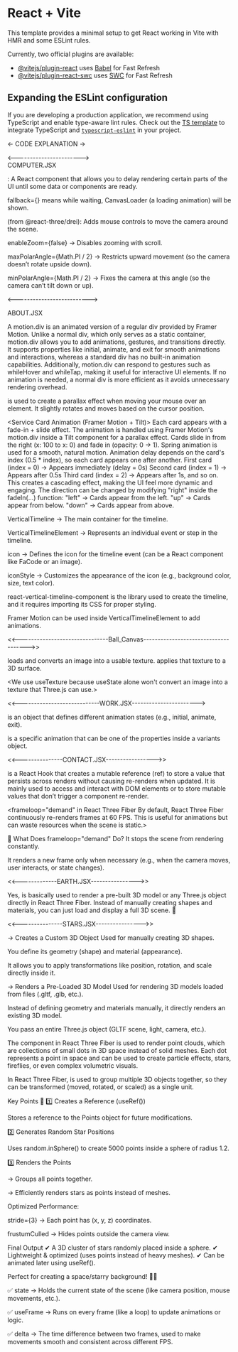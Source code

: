 # React + Vite

This template provides a minimal setup to get React working in Vite with HMR and some ESLint rules.

Currently, two official plugins are available:

- [@vitejs/plugin-react](https://github.com/vitejs/vite-plugin-react/blob/main/packages/plugin-react/README.md) uses [Babel](https://babeljs.io/) for Fast Refresh
- [@vitejs/plugin-react-swc](https://github.com/vitejs/vite-plugin-react-swc) uses [SWC](https://swc.rs/) for Fast Refresh

## Expanding the ESLint configuration

If you are developing a production application, we recommend using TypeScript and enable type-aware lint rules. Check out the [TS template](https://github.com/vitejs/vite/tree/main/packages/create-vite/template-react-ts) to integrate TypeScript and [`typescript-eslint`](https://typescript-eslint.io) in your project.



<- CODE EXPLANATION ->

<----------------------->   
COMPUTER.JSX

<Suspense>: A React component that allows you to delay rendering certain parts of the UI until some data or components are ready. 

<everything related to three js appears on canvas hence we need to import canvas>

fallback={<CanvasLoader />} means while waiting, CanvasLoader (a loading animation) will be shown.

<OrbitControls> (from @react-three/drei): Adds mouse controls to move the camera around the scene.

enableZoom={false} → Disables zooming with scroll.

maxPolarAngle={Math.PI / 2} → Restricts upward movement (so the camera doesn’t rotate upside down).

minPolarAngle={Math.PI / 2} → Fixes the camera at this angle (so the camera can’t tilt down or up).

<-------------------------->

ABOUT.JSX

A motion.div is an animated version of a regular div provided by Framer Motion. Unlike a normal div, which only serves as a static container, motion.div allows you to add animations, gestures, and transitions directly. It supports properties like initial, animate, and exit for smooth animations and interactions, whereas a standard div has no built-in animation capabilities. Additionally, motion.div can respond to gestures such as whileHover and whileTap, making it useful for interactive UI elements. If no animation is needed, a normal div is more efficient as it avoids unnecessary rendering overhead.

<Tilt> is used to create a parallax effect when moving your mouse over an element. It slightly rotates and moves based on the cursor position.

<Service Card Animation (Framer Motion + Tilt)>
Each card appears with a fade-in + slide effect.
The animation is handled using Framer Motion's motion.div inside a Tilt component for a parallax effect.
Cards slide in from the right (x: 100 to x: 0) and fade in (opacity: 0 → 1).
Spring animation is used for a smooth, natural motion.
Animation delay depends on the card's index (0.5 * index), so each card appears one after another.
First card (index = 0) → Appears immediately (delay = 0s)
Second card (index = 1) → Appears after 0.5s
Third card (index = 2) → Appears after 1s, and so on.
This creates a cascading effect, making the UI feel more dynamic and engaging.
The direction can be changed by modifying "right" inside the fadeIn(...) function:
"left" → Cards appear from the left.
"up" → Cards appear from below.
"down" → Cards appear from above.

<Vertical Timeline Summary>

VerticalTimeline → The main container for the timeline.

VerticalTimelineElement → Represents an individual event or step in the timeline.

icon → Defines the icon for the timeline event (can be a React component like FaCode or an image).

iconStyle → Customizes the appearance of the icon (e.g., background color, size, text color).

react-vertical-timeline-component is the library used to create the timeline, and it requires importing its CSS for proper styling.

Framer Motion can be used inside VerticalTimelineElement to add animations.

<<-------------------------------Ball_Canvas------------------------------------->>

<useTexture> loads and converts an image into a usable texture.
<Decal> applies that texture to a 3D surface.

<We use useTexture because useState alone won't convert an image into a texture that Three.js can use.>

<<----------------------------WORK.JSX----------------------->

<Variants> is an object that defines different animation states (e.g., initial, animate, exit).

<fadeIn> is a specific animation that can be one of the properties inside a variants object.

<<---------------CONTACT.JSX----------------->>

<useRef> is a React Hook that creates a mutable reference (ref) to store a value that persists across renders without causing re-renders when updated. It is mainly used to access and interact with DOM elements or to store mutable values that don’t trigger a component re-render.

<frameloop="demand" in React Three Fiber
By default, React Three Fiber continuously re-renders frames at 60 FPS. This is useful for animations but can waste resources when the scene is static.>

🔹 What Does frameloop="demand" Do?
It stops the scene from rendering constantly.

It renders a new frame only when necessary (e.g., when the camera moves, user interacts, or state changes).

<<-------------EARTH.JSX---------------->>

Yes, <primitive /> is basically used to render a pre-built 3D model or any Three.js object directly in React Three Fiber. Instead of manually creating shapes and materials, you can just load and display a full 3D scene. 🚀


<<---------------STARS.JSX---------------->>

 <mesh> → Creates a Custom 3D Object
Used for manually creating 3D shapes.

You define its geometry (shape) and material (appearance).

It allows you to apply transformations like position, rotation, and scale directly inside it.

<primitive> → Renders a Pre-Loaded 3D Model
Used for rendering 3D models loaded from files (.gltf, .glb, etc.).

Instead of defining geometry and materials manually, it directly renders an existing 3D model.

You pass an entire Three.js object (GLTF scene, light, camera, etc.).

The <points> component in React Three Fiber is used to render point clouds, which are collections of small dots in 3D space instead of solid meshes. Each dot represents a point in space and can be used to create particle effects, stars, fireflies, or even complex volumetric visuals.

In React Three Fiber, <group> is used to group multiple 3D objects together, so they can be transformed (moved, rotated, or scaled) as a single unit.

Key Points 🔑
1️⃣ Creates a Reference (useRef())

Stores a reference to the Points object for future modifications.

2️⃣ Generates Random Star Positions

Uses random.inSphere() to create 5000 points inside a sphere of radius 1.2.

3️⃣ Renders the Points

<group> → Groups all points together.

<Points> → Efficiently renders stars as points instead of meshes.

Optimized Performance:

stride={3} → Each point has (x, y, z) coordinates.

frustumCulled → Hides points outside the camera view.

Final Output
✔ A 3D cluster of stars randomly placed inside a sphere.
✔ Lightweight & optimized (uses points instead of heavy meshes).
✔ Can be animated later using useRef().

Perfect for creating a space/starry background! 🚀✨

✅ state → Holds the current state of the scene (like camera position, mouse movements, etc.).

✅ useFrame → Runs on every frame (like a loop) to update animations or logic.

✅ delta → The time difference between two frames, used to make movements smooth and consistent across different FPS. <iska mathematically check kro chatgpt pe>















